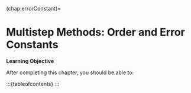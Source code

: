 (chap:errorConstant)=
# Multistep Methods: Order and Error Constants 

**Learning Objective**

After completing this chapter, you should be able to:

:::{tableofcontents}
:::